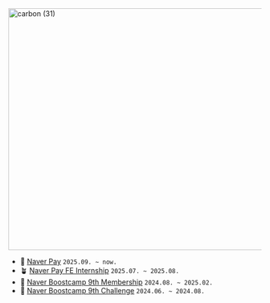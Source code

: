 <img width="1440" height="480" alt="carbon (31)" src="https://github.com/user-attachments/assets/5bdec74a-9811-44c5-8e42-60001c3e4bb3" />

- 🏦 [Naver Pay](https://www.naverfincorp.com/) `2025.09. ~ now.`
- 🪴 [Naver Pay FE Internship](https://www.naverfincorp.com/) `2025.07. ~ 2025.08.`
- 🌿 [Naver Boostcamp 9th Membership](https://boostcamp.connect.or.kr/) `2024.08. ~ 2025.02.`
- 🌱 [Naver Boostcamp 9th Challenge](https://boostcamp.connect.or.kr/) `2024.06. ~ 2024.08.`
